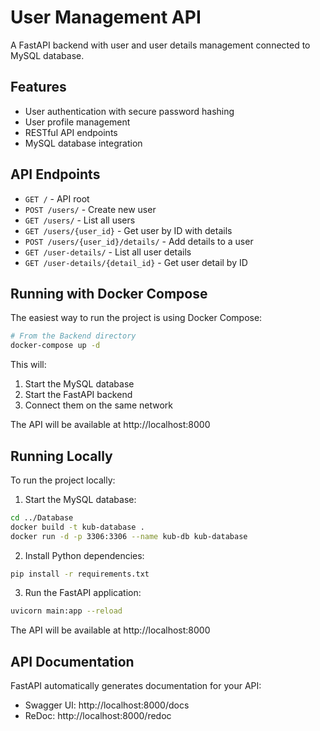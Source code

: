 # User Management API

A FastAPI backend with user and user details management connected to MySQL database.

## Features

- User authentication with secure password hashing
- User profile management 
- RESTful API endpoints
- MySQL database integration

## API Endpoints

- `GET /` - API root
- `POST /users/` - Create new user
- `GET /users/` - List all users
- `GET /users/{user_id}` - Get user by ID with details
- `POST /users/{user_id}/details/` - Add details to a user
- `GET /user-details/` - List all user details
- `GET /user-details/{detail_id}` - Get user detail by ID

## Running with Docker Compose

The easiest way to run the project is using Docker Compose:

```bash
# From the Backend directory
docker-compose up -d
```

This will:
1. Start the MySQL database
2. Start the FastAPI backend
3. Connect them on the same network

The API will be available at http://localhost:8000

## Running Locally

To run the project locally:

1. Start the MySQL database:
```bash
cd ../Database
docker build -t kub-database .
docker run -d -p 3306:3306 --name kub-db kub-database
```

2. Install Python dependencies:
```bash
pip install -r requirements.txt
```

3. Run the FastAPI application:
```bash
uvicorn main:app --reload
```

The API will be available at http://localhost:8000

## API Documentation

FastAPI automatically generates documentation for your API:

- Swagger UI: http://localhost:8000/docs
- ReDoc: http://localhost:8000/redoc 